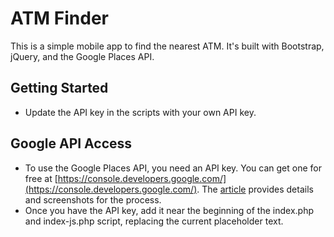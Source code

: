 # ATM Finder

This is a simple mobile app to find the nearest ATM. It's built with Bootstrap, jQuery, and the Google Places API.

## Getting Started

* Update the API key in the scripts with your own API key. 

## Google API Access
* To use the Google Places API, you need an API key. You can get one for free at [https://console.developers.google.com/](https://console.developers.google.com/). The [article](http://www.ibm.com/developerworks/cloud/library/cl-find-atm-app/index.html) provides details and screenshots for the process.
* Once you have the API key, add it near the beginning of the index.php and index-js.php script, replacing the current placeholder text.
